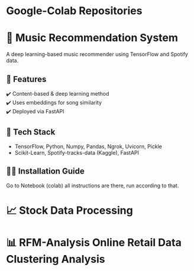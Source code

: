# Google-Colab Repositories

# 🎵 Music Recommendation System  
A deep learning-based music recommender using TensorFlow and Spotify data.  

## 🚀 Features  
✔️ Content-based & deep learning method  
✔️ Uses embeddings for song similarity  
✔️ Deployed via FastAPI  

## 📌 Tech Stack  
- TensorFlow, Python, Numpy, Pandas, Ngrok, Uvicorn, Pickle  
- Scikit-Learn, Spotify-tracks-data (Kaggle), FastAPI

## 👷‍♂️ Installation Guide
Go to Notebook (colab) all instructions are there, run according to that.


# 📈 Stock Data Processing 


# 📊 RFM-Analysis Online Retail Data Clustering Analysis
